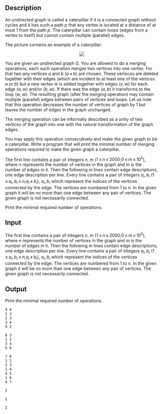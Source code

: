 ## Description

<div><p>An undirected graph is called a <span class="tex-font-style-it">caterpillar</span> if it is a connected graph without cycles and it has such a path <span class="tex-span"><i>p</i></span> that any vertex is located at a distance of at most 1 from the path <span class="tex-span"><i>p</i></span>. The caterpillar can contain loops (edges from a vertex to itself) but cannot contain multiple (parallel) edges.</p><p>The picture contains an example of a caterpillar: </p><center> <img class="tex-graphics" src="file://y8SIcJ2k.png" style="max-width: 100.0%;max-height: 100.0%;"> </center><p>You are given an undirected graph <span class="tex-span"><i>G</i></span>. You are allowed to do a <span class="tex-font-style-it">merging operations</span>, each such operation merges two vertices into one vertex. For that two any vertices <span class="tex-span"><i>a</i></span> and <span class="tex-span"><i>b</i></span> (<span class="tex-span"><i>a</i> ≠ <i>b</i></span>) are chosen. These verteces are deleted together with their edges (which are incident to at least one of the vertices <span class="tex-span"><i>a</i></span> or <span class="tex-span"><i>b</i></span>) but a new vertex <span class="tex-span"><i>w</i></span> is added together with edges <span class="tex-span">(<i>x</i>, <i>w</i>)</span> for each edge (<span class="tex-span"><i>a</i>, <i>w</i></span>) and/or (<span class="tex-span"><i>b</i>, <i>w</i></span>). If there was the edge <span class="tex-span">(<i>a</i>, <i>b</i>)</span> it transforms to the loop <span class="tex-span">(<i>w</i>, <i>w</i>)</span>. The resulting graph (after the merging operation) may contain multiple (parallel) edges between pairs of vertices and loops. Let us note that this operation decreases the number of vertices of graph by 1 but leaves the number of edges in the graph unchanged.</p><p>The merging operation can be informally described as a unity of two vertices of the graph into one with the natural transformation of the graph edges.</p><p>You may apply this operation consecutively and make the given graph to be a caterpillar. Write a program that will print the minimal number of merging operations required to make the given graph a caterpillar.</p></div><div class="input-specification"><p>The first line contains a pair of integers <span class="tex-span"><i>n</i></span>, <span class="tex-span"><i>m</i></span> (<span class="tex-span">1 ≤ <i>n</i> ≤ 2000;0 ≤ <i>m</i> ≤ 10<sup class="upper-index">5</sup></span>), where <span class="tex-span"><i>n</i></span> represents the number of vertices in the graph and <span class="tex-span"><i>m</i></span> is the number of edges in it. Then the following <span class="tex-span"><i>m</i></span> lines contain edge descriptions, one edge description per line. Every line contains a pair of integers <span class="tex-span"><i>a</i><sub class="lower-index"><i>i</i></sub>, <i>b</i><sub class="lower-index"><i>i</i></sub></span> (<span class="tex-span">1 ≤ <i>a</i><sub class="lower-index"><i>i</i></sub>, <i>b</i><sub class="lower-index"><i>i</i></sub> ≤ <i>n</i>;<i>a</i><sub class="lower-index"><i>i</i></sub> ≠ <i>b</i><sub class="lower-index"><i>i</i></sub></span>), <span class="tex-span"><i>a</i><sub class="lower-index"><i>i</i></sub>, <i>b</i><sub class="lower-index"><i>i</i></sub></span> which represent the indices of the vertices connected by the edge. The vertices are numbered from 1 to <span class="tex-span"><i>n</i></span>. In the given graph it will be no more than one edge between any pair of vertices. The given graph is not necessarily connected.</p></div><div class="output-specification"><p>Print the minimal required number of operations.</p></div>

## Input

<p>The first line contains a pair of integers <span class="tex-span"><i>n</i></span>, <span class="tex-span"><i>m</i></span> (<span class="tex-span">1 ≤ <i>n</i> ≤ 2000;0 ≤ <i>m</i> ≤ 10<sup class="upper-index">5</sup></span>), where <span class="tex-span"><i>n</i></span> represents the number of vertices in the graph and <span class="tex-span"><i>m</i></span> is the number of edges in it. Then the following <span class="tex-span"><i>m</i></span> lines contain edge descriptions, one edge description per line. Every line contains a pair of integers <span class="tex-span"><i>a</i><sub class="lower-index"><i>i</i></sub>, <i>b</i><sub class="lower-index"><i>i</i></sub></span> (<span class="tex-span">1 ≤ <i>a</i><sub class="lower-index"><i>i</i></sub>, <i>b</i><sub class="lower-index"><i>i</i></sub> ≤ <i>n</i>;<i>a</i><sub class="lower-index"><i>i</i></sub> ≠ <i>b</i><sub class="lower-index"><i>i</i></sub></span>), <span class="tex-span"><i>a</i><sub class="lower-index"><i>i</i></sub>, <i>b</i><sub class="lower-index"><i>i</i></sub></span> which represent the indices of the vertices connected by the edge. The vertices are numbered from 1 to <span class="tex-span"><i>n</i></span>. In the given graph it will be no more than one edge between any pair of vertices. The given graph is not necessarily connected.</p>

## Output

<p>Print the minimal required number of operations.</p>





```input1
4 4
1 2
2 3
3 4
4 2

```




```input2
6 3
1 2
3 4
5 6

```




```input3
7 6
1 2
2 3
1 4
4 5
1 6
6 7

```




```output1
2

```




```output2
2

```




```output3
1

```


